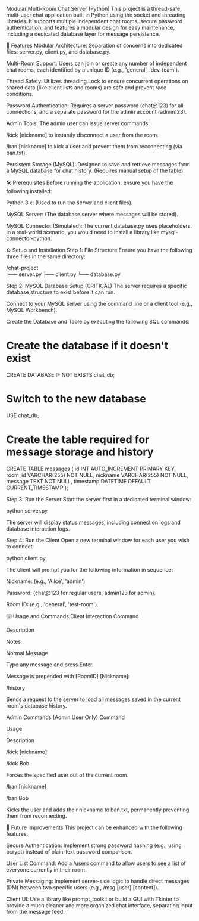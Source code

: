 Modular Multi-Room Chat Server (Python)
This project is a thread-safe, multi-user chat application built in Python using the socket and threading libraries. It supports multiple independent chat rooms, secure password authentication, and features a modular design for easy maintenance, including a dedicated database layer for message persistence.

🚀 Features
Modular Architecture: Separation of concerns into dedicated files: server.py, client.py, and database.py.

Multi-Room Support: Users can join or create any number of independent chat rooms, each identified by a unique ID (e.g., 'general', 'dev-team').

Thread Safety: Utilizes threading.Lock to ensure concurrent operations on shared data (like client lists and rooms) are safe and prevent race conditions.

Password Authentication: Requires a server password (chat@123) for all connections, and a separate password for the admin account (admin123).

Admin Tools: The admin user can issue server commands:

/kick [nickname] to instantly disconnect a user from the room.

/ban [nickname] to kick a user and prevent them from reconnecting (via ban.txt).

Persistent Storage (MySQL): Designed to save and retrieve messages from a MySQL database for chat history. (Requires manual setup of the table).

🛠️ Prerequisites
Before running the application, ensure you have the following installed:

Python 3.x: (Used to run the server and client files).

MySQL Server: (The database server where messages will be stored).

MySQL Connector (Simulated): The current database.py uses placeholders. In a real-world scenario, you would need to install a library like mysql-connector-python.

⚙️ Setup and Installation
Step 1: File Structure
Ensure you have the following three files in the same directory:

/chat-project   
├── server.py
├── client.py
└── database.py

Step 2: MySQL Database Setup (CRITICAL)
The server requires a specific database structure to exist before it can run.

Connect to your MySQL server using the command line or a client tool (e.g., MySQL Workbench).

Create the Database and Table by executing the following SQL commands:

# Create the database if it doesn't exist
CREATE DATABASE IF NOT EXISTS chat_db;

# Switch to the new database
USE chat_db;

# Create the table required for message storage and history
CREATE TABLE messages (
    id INT AUTO_INCREMENT PRIMARY KEY,
    room_id VARCHAR(255) NOT NULL,
    nickname VARCHAR(255) NOT NULL,
    message TEXT NOT NULL,
    timestamp DATETIME DEFAULT CURRENT_TIMESTAMP
);

Step 3: Run the Server
Start the server first in a dedicated terminal window:

python server.py

The server will display status messages, including connection logs and database interaction logs.

Step 4: Run the Client
Open a new terminal window for each user you wish to connect:

python client.py

The client will prompt you for the following information in sequence:

Nickname: (e.g., 'Alice', 'admin')

Password: (chat@123 for regular users, admin123 for admin).

Room ID: (e.g., 'general', 'test-room').

⌨️ Usage and Commands
Client Interaction
Command

Description

Notes

Normal Message

Type any message and press Enter.

Message is prepended with [RoomID] [Nickname]:

/history

Sends a request to the server to load all messages saved in the current room's database history.



Admin Commands (Admin User Only)
Command

Usage

Description

/kick [nickname]

/kick Bob

Forces the specified user out of the current room.

/ban [nickname]

/ban Bob

Kicks the user and adds their nickname to ban.txt, permanently preventing them from reconnecting.

🎯 Future Improvements
This project can be enhanced with the following features:

Secure Authentication: Implement strong password hashing (e.g., using bcrypt) instead of plain-text password comparison.

User List Command: Add a /users command to allow users to see a list of everyone currently in their room.

Private Messaging: Implement server-side logic to handle direct messages (DM) between two specific users (e.g., /msg [user] [content]).

Client UI: Use a library like prompt_toolkit or build a GUI with Tkinter to provide a much cleaner and more organized chat interface, separating input from the message feed.
